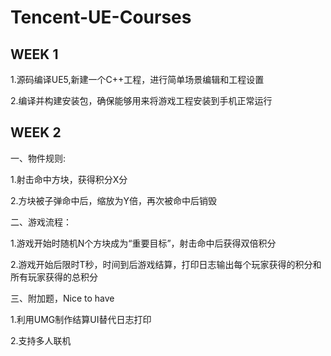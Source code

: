 # Tencent-UE-Courses

## WEEK 1

1.源码编译UE5,新建一个C++工程，进行简单场景编辑和工程设置

2.编译并构建安装包，确保能够用来将游戏工程安装到手机正常运行

## WEEK 2

一、物件规则:

1.射击命中方块，获得积分X分

2.方块被子弹命中后，缩放为Y倍，再次被命中后销毁

二、游戏流程：

1.游戏开始时随机N个方块成为“重要目标”，射击命中后获得双倍积分

2.游戏开始后限时T秒，时间到后游戏结算，打印日志输出每个玩家获得的积分和所有玩家获得的总积分

三、附加题，Nice to have

1.利用UMG制作结算UI替代日志打印

2.支持多人联机
